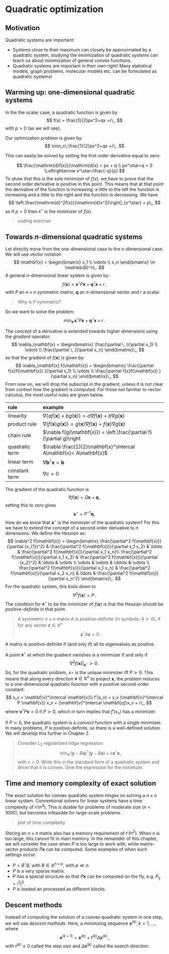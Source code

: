 # Quadratic optimization

## Motivation

Quadratic systems are important:
- Systems close to their maximum can closely be approximated by a quadratic system, studying the minimization of quadratic systems can teach us about minimization of general convex functions.
- Quadratic systems are important in their own right! Many statistical models, graph problems, molecular models etc. can be formulated as quadratic systems!

## Warming up: one-dimensional quadratic systems

In the the scalar case, a quadratic function is given by
$$
f(x) = \frac{1}{2}px^2+qx +r\,,
$$
with $p>0$ (as we will see).

Our optimization problem is given by:
$$
\min_x\,\frac{1}{2}px^2+qx +r\,.
$$

This can easily be solved by setting the first order derivative equal to zero:

$$
\frac{\mathrm{d}f(x)}{\mathrm{d}x} = px + q \\
px^\star+q = 0 \Leftrightarrow x^\star=\frac{-q}{p}
$$
To show that this is the sole minimizer of $f(x)$, we have to prove that the second order derivative is positive in this point. This means that at that point the derivative of the function is increasing: a little to the left the function is increasing and a little to the right and the function is decreasing. We have
$$
\left.\frac{\mathrm{d}^2f(x)}{\mathrm{d}x^2}\right|_{x^\star} = p\,,
$$
so if $p>0$ then $x^\star$ is the minimizer of $f(x)$.

> coding exercise

## Towards $n$-dimensional quadratic systems

Let directly move from the one-dimensional case to the $n$-dimensional case. We will use vector notation
$$
\mathbf{x} = \begin{bmatrix}
       x_1 \\ \vdots \\ x_n
     \end{bmatrix} \in \mathbb{R}^n\,.
$$
A general $n$-dimensional linear system is given by:
$$
f(\mathbf{x}) = \mathbf{x}^\intercal P \mathbf{x} + \mathbf{q}^\intercal\mathbf{x} + r\,,
$$
with $P$ an $n\times n$ symmetric matrix, $\mathbf{q}$ an $n$-dimensional vector and $r$ a scalar.

> Why is $P$ symmetric?

So we want to solve the problem:
$$
\min_\mathbf{x}\,\mathbf{x}^\intercal P \mathbf{x} + \mathbf{q}^\intercal\mathbf{x} + r\,.
$$

The concept of a derivative is extended towards higher dimensions using the *gradient* operator:
$$
\nabla_\mathbf{x} = \begin{bmatrix}
       \frac{\partial \, }{\partial x_1} \\ \vdots \\ \frac{\partial \, }{\partial x_n}
     \end{bmatrix}\,,
$$
so that the gradient of $f(\mathbf{x})$ is given by:
$$
\nabla_\mathbf{x} f(\mathbf{x}) = \begin{bmatrix}
       \frac{\partial f{x}f(\mathbf{x}) }{\partial x_1} \\ \vdots \\ \frac{\partial f{x}f(\mathbf{x}) }{\partial x_n}
     \end{bmatrix}\,,
$$
From now on, we will drop the subscript in the gradient, unless it is not clear from context how the gradient is computed. For those not familiar to vector calculus, the most useful rules are given below.

| rule | example     |
| :------------- | :------------- |
| linearity      | $\nabla(a f(\mathbf{x}) +b g(\mathbf{x})) = a\nabla f(\mathbf{x}) +b\nabla g(\mathbf{x})$       |
| product rule | $\nabla(f(\mathbf{x}) g(\mathbf{x})) = g(\mathbf{x})\nabla f(\mathbf{x}) + f(\mathbf{x})\nabla g(\mathbf{x})$|
|chain rule|$\nabla f(g(\mathbf{x})) = \left.\frac{\partial f}{\partial g}\right|_\mathbf{x}\nabla f(\mathbf{x})$|
| quadratic term | $\nabla \frac{1}{2}\mathbf{x}^\intercal A\mathbf{x}= A\mathbf{x}$|
|linear term| $\nabla \mathbf{b}^\intercal\mathbf{x}=\mathbf{b}$|
|constant term |$\nabla c = 0$ |

The gradient of the quadratic function is
$$
\nabla f(\mathbf{x})=Q\mathbf{x} +\mathbf{q}\,,
$$
setting this to zero gives
$$
\mathbf{x}^\star=P^{-1}\mathbf{q}\,.
$$
How do we know that $\mathbf{x}^\star$ is the minimizer of the quadratic system? For this we have to extend the concept of a second order derivative to $n$ dimensions. We define the *Hessian* as:
$$
\nabla^2 f(\mathbf{x}) = \begin{bmatrix}
\frac{\partial^2 f(\mathbf{x})}{\partial {x_{1}}^2} & \frac{\partial^2 f(\mathbf{x})}{\partial x_1 x_2} & \ldots &  \frac{\partial^2 f(\mathbf{x})}{\partial x_1 x_n}\\
\frac{\partial^2 f(\mathbf{x})}{\partial x_1 x_2} & \frac{\partial^2 f(\mathbf{x})}{\partial {x_2}^2} & \ldots & \vdots \\
\vdots & \vdots & \ddots & \vdots \\
\frac{\partial^2 f(\mathbf{x})}{\partial x_1 x_n} & \frac{\partial^2 f(\mathbf{x})}{\partial x_2 x_n} & \ldots & \frac{\partial^2 f(\mathbf{x})}{\partial x_n^2}
\end{bmatrix}\,.
$$
For the quadratic system, this boils down to
$$
\nabla^2 f(\mathbf{x}) = P\,.
$$
The condition for $\mathbf{x}^\star$ to be the minimizer of $f(\mathbf{x})$ is that the Hessian should be *positive-definite* in that point.


> A symmetric $n\times n$ matrix $A$ is positive-definite (in symbols: $A\succ0$), if for any vector $\mathbf{z}\in\mathbb{R}^n$
> $$
> \mathbf{z}^\intercal A \mathbf{z} > 0\,.
> $$

A matrix is positive-definite if (and only if) all its eigenvalues as positive.

A point $\mathbf{x}^\star$ at which the gradient vanishes is a minimizer if and only if
$$
\nabla^2 f(\mathbf{x})|_{\mathbf{x}^\star} \succ 0\,.
$$
So, for the quadratic problem, $x\star$ is the unique minimizer iff $P\succ 0$. This means that along every direction $\mathbf{v}\in \mathbb{R}^n$ to project $\mathbf{x}$, the problem reduces to a one-dimensional quadratic function with a positive second-order constant:
$$
x_v = \mathbf{v}^\intercal \mathbf{x}\\
f'(x_v) = x_v (\mathbf{v}^\intercal P \mathbf{v}) x_v + (\mathbf{v}^\intercal \mathbf{q})x_v + r\,,
$$
where $\mathbf{v}^\intercal P \mathbf{v}>0$ if $P\succ 0$, which in turn implies that $f'(x_v)$ has a minimizer.

If $P\succ 0$, the quadratic system is a *convect* function with a single minimizer. In many problems, $P$ is positive-definite, so there is a well-defined solution. We will develop this further in Chapter 2.

> Consider $L_2$ regularized ridge regression:
> $$
> \min_\mathbf{x}\, (\mathbf{y} - B\mathbf{x})^\intercal(\mathbf{y} - B\mathbf{x}) + c \mathbf{x}^\intercal\mathbf{x}\,,
> $$
> with $c>0$. Write this in the standard form of a quadratic system and show that it is convex. Give the expression for the minimizer.

## Time and memory complexity of exact solution

The exact solution for convex quadratic system hinges on solving a $n\times n$ linear system. Conventional solvers for linear systems have a time complexity of $\mathcal{O}(n^3)$. This is doable for problems of moderate size ($n<1000$), but becomes infeasible for large-scale problems.

> plot of time complexity

Storing an $n\times n$ matrix also has a memory requirement of $\mathcal{O}(n^2)$. When $n$ is too large, this cannot fit in main memory. In the remainder of this chapter, we will consider the case when $P$ is too large to work with, while matrix-vector products $P\mathbf{x}$ can be computed. Some examples of when such settings occur:
- $P=B^\intercal B$, with $B\in \mathbb{R}^{n\times p}$, with $p\ll n$.
- $P$ is a very sparse matrix.
- $P$ has a special structure so that $P\mathbf{x}$ can be computed on the fly, e.g. $P_{ij}=i^2j^3$.
- $P$ is loaded an processed as different blocks.

## Descent methods

Instead of computing the solution of a convex quadratic system in one step, we will use *descent methods*. Here, a minimizing sequence $\mathbf{x}^{(k)},\, k=1,\dots$, where
$$
\mathbf{x}^{(k+1)} = \mathbf{x}^{(k)} +t^{(k)}\Delta \mathbf{x}^{(k)}\,,
$$
with $t^{(k)}\geq 0$ called the *step size* and $\Delta \mathbf{x}^{(k)}$ called the *search direction*.

